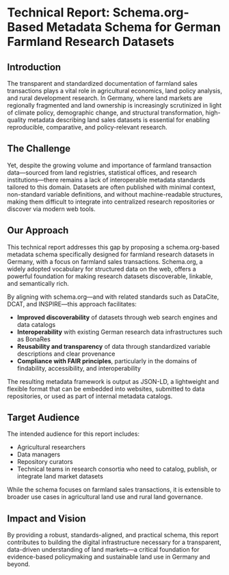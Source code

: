 # Technical Report: Schema.org-Based Metadata Schema for German Farmland Research Datasets

## Introduction

The transparent and standardized documentation of farmland sales transactions plays a vital role in agricultural economics, land policy analysis, and rural development research. In Germany, where land markets are regionally fragmented and land ownership is increasingly scrutinized in light of climate policy, demographic change, and structural transformation, high-quality metadata describing land sales datasets is essential for enabling reproducible, comparative, and policy-relevant research.

## The Challenge

Yet, despite the growing volume and importance of farmland transaction data—sourced from land registries, statistical offices, and research institutions—there remains a lack of interoperable metadata standards tailored to this domain. Datasets are often published with minimal context, non-standard variable definitions, and without machine-readable structures, making them difficult to integrate into centralized research repositories or discover via modern web tools.

## Our Approach

This technical report addresses this gap by proposing a schema.org-based metadata schema specifically designed for farmland research datasets in Germany, with a focus on farmland sales transactions. Schema.org, a widely adopted vocabulary for structured data on the web, offers a powerful foundation for making research datasets discoverable, linkable, and semantically rich. 

By aligning with schema.org—and with related standards such as DataCite, DCAT, and INSPIRE—this approach facilitates:

- **Improved discoverability** of datasets through web search engines and data catalogs
- **Interoperability** with existing German research data infrastructures such as BonaRes
- **Reusability and transparency** of data through standardized variable descriptions and clear provenance
- **Compliance with FAIR principles**, particularly in the domains of findability, accessibility, and interoperability

The resulting metadata framework is output as JSON-LD, a lightweight and flexible format that can be embedded into websites, submitted to data repositories, or used as part of internal metadata catalogs.

## Target Audience

The intended audience for this report includes:
- Agricultural researchers
- Data managers
- Repository curators  
- Technical teams in research consortia who need to catalog, publish, or integrate land market datasets

While the schema focuses on farmland sales transactions, it is extensible to broader use cases in agricultural land use and rural land governance.

## Impact and Vision

By providing a robust, standards-aligned, and practical schema, this report contributes to building the digital infrastructure necessary for a transparent, data-driven understanding of land markets—a critical foundation for evidence-based policymaking and sustainable land use in Germany and beyond.